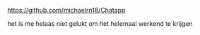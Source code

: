                   
https://github.com/michaelrn18/Chatapp

het is me helaas niet gelukt om het helemaal werkend te krijgen
